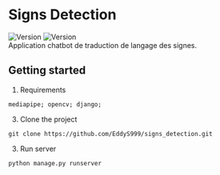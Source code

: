 # Signs Detection
![Version](https://img.shields.io/badge/Python-3.12.4-green.svg) ![Version](https://img.shields.io/badge/Django-5.0.7-cyan.svg)   
Application chatbot de traduction de langage des signes.
## Getting started
1) Requirements
```
mediapipe; opencv; django; 
```


3) Clone the project  
```git
git clone https://github.com/EddyS999/signs_detection.git
```

3) Run server
```
python manage.py runserver
```
